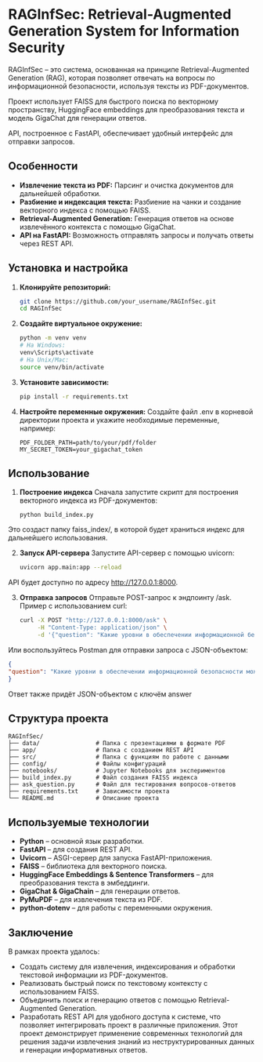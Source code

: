 # RAGInfSec: Retrieval-Augmented Generation System for Information Security

RAGInfSec – это система, основанная на принципе Retrieval-Augmented Generation (RAG), которая позволяет отвечать на вопросы по информационной безопасности, используя тексты из PDF-документов.  

Проект использует FAISS для быстрого поиска по векторному пространству, HuggingFace embeddings для преобразования текста и модель GigaChat для генерации ответов.  

API, построенное с FastAPI, обеспечивает удобный интерфейс для отправки запросов.  

## Особенности

- **Извлечение текста из PDF:** Парсинг и очистка документов для дальнейшей обработки.
- **Разбиение и индексация текста:** Разбиение на чанки и создание векторного индекса с помощью FAISS.
- **Retrieval-Augmented Generation:** Генерация ответов на основе извлечённого контекста с помощью GigaChat.
- **API на FastAPI:** Возможность отправлять запросы и получать ответы через REST API.

## Установка и настройка

1. **Клонируйте репозиторий:**
   ```bash
   git clone https://github.com/your_username/RAGInfSec.git
   cd RAGInfSec

2. **Создайте виртуальное окружение:**
   ```bash
   python -m venv venv
   # На Windows:
   venv\Scripts\activate
   # На Unix/Mac:
   source venv/bin/activate
   
3. **Установите зависимости:**

   ```bash
   pip install -r requirements.txt

4. **Настройте переменные окружения:**
Создайте файл .env в корневой директории проекта и укажите необходимые переменные, например:

   ```dotenv
   PDF_FOLDER_PATH=path/to/your/pdf/folder
   MY_SECRET_TOKEN=your_gigachat_token

## Использование
1. **Построение индекса**
Сначала запустите скрипт для построения векторного индекса из PDF-документов:

   ```
   python build_index.py
   
Это создаст папку faiss_index/, в которой будет храниться индекс для дальнейшего использования.

2. **Запуск API-сервера**
Запустите API-сервер с помощью uvicorn:

   ```bash
   uvicorn app.main:app --reload
   
API будет доступно по адресу http://127.0.0.1:8000.

3. **Отправка запросов**
Отправьте POST-запрос к эндпоинту /ask. Пример с использованием curl:

   ```bash
   curl -X POST "http://127.0.0.1:8000/ask" \
        -H "Content-Type: application/json" \
        -d '{"question": "Какие уровни в обеспечении информационной безопасности можно выделить?"}'

Или воспользуйтесь Postman для отправки запроса с JSON-объектом:

   ```json
   {
   "question": "Какие уровни в обеспечении информационной безопасности можно выделить?"
   }
   ```
Ответ также придёт JSON-объектом с ключём answer

## Структура проекта

    RAGInfSec/
    ├── data/                # Папка с презентациями в формате PDF
    ├── app/                 # Папка с созданием REST API
    ├── src/                 # Папка с функциям по работе с данными 
    ├── config/              # Файлы конфигураций
    ├── notebooks/           # Jupyter Notebooks для экспериментов
    ├── build_index.py       # Файл создания FAISS индекса
    ├── ask_question.py      # Файл для тестирования вопросов-ответов
    ├── requirements.txt     # Зависимости проекта
    └── README.md            # Описание проекта

## Используемые технологии

- **Python** – основной язык разработки.
- **FastAPI** – для создания REST API.
- **Uvicorn** – ASGI-сервер для запуска FastAPI-приложения.
- **FAISS** – библиотека для векторного поиска.
- **HuggingFace Embeddings & Sentence Transformers** – для преобразования текста в эмбеддинги.
- **GigaChat & GigaChain** – для генерации ответов.
- **PyMuPDF** – для извлечения текста из PDF.
- **python-dotenv** – для работы с переменными окружения.

## Заключение
В рамках проекта удалось:
 - Создать систему для извлечения, индексирования и обработки текстовой информации из PDF-документов.
 - Реализовать быстрый поиск по текстовому контексту с использованием FAISS.
 - Объединить поиск и генерацию ответов с помощью Retrieval-Augmented Generation.
 - Разработать REST API для удобного доступа к системе, что позволяет интегрировать проект в различные приложения.
Этот проект демонстрирует применение современных технологий для решения задачи извлечения знаний из неструктурированных данных и генерации информативных ответов.


